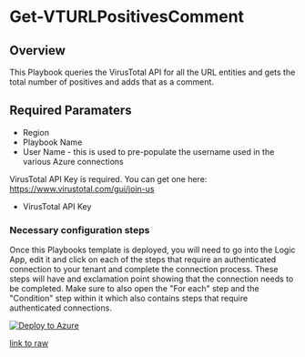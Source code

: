 # Get-VTURLPositivesComment

## Overview

This Playbook queries the VirusTotal API for all the URL entities and gets the total number of positives and adds that as a comment.

## Required Paramaters
- Region<br />
- Playbook Name<br />
- User Name - this is used to pre-populate the username used in the various Azure connections <br />

VirusTotal API Key is required.  You can get one here:
https://www.virustotal.com/gui/join-us<br />

- VirusTotal API Key<br />


### Necessary configuration steps

Once this Playbooks template is deployed, you will need to go into the Logic App, edit it and click on each of the steps that require an authenticated connection to your tenant and complete the connection process.  These steps will have and exclamation point showing that the connection needs to be completed.  Make sure to also open the "For each" step and the "Condition" step within it which also contains steps that require authenticated connections.


[![Deploy to Azure](https://aka.ms/deploytoazurebutton)](https://portal.azure.com/#create/Microsoft.Template/uri/https%3A%2F%2Fraw.githubusercontent.com%2FAzure%2FAzure-Sentinel%2Fmaster%2FPlaybooks%2FGet-VTURLPositivesComment%2Fazuredeploy.json)


[link to raw](https://raw.githubusercontent.com/Azure/Azure-Sentinel/master/Playbooks/Get-VTURLPositivesComment/azuredeploy.json)
